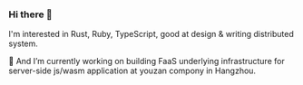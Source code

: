 ### Hi there 👋

I'm interested in Rust, Ruby, TypeScript, good at design & writing distributed system.

🔭 And I’m currently working on building FaaS underlying infrastructure for server-side js/wasm application at youzan compony in Hangzhou.
